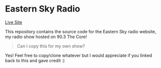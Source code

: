 # Eastern Sky Radio

[Live Site](https://easternskyradio.xyz)

This repository contains the source code for the Eastern Sky radio website, my radio show hosted on 90.3 The Core!

> Can I copy this for my own show? 

Yes! Feel free to copy/clone whatever but I would appreciate if you linked back to this and gave credit :)





